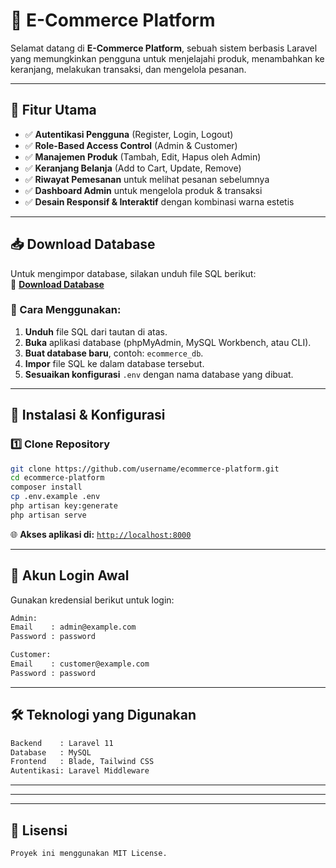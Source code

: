 # 🛒 E-Commerce Platform

Selamat datang di **E-Commerce Platform**, sebuah sistem berbasis Laravel yang memungkinkan pengguna untuk menjelajahi produk, menambahkan ke keranjang, melakukan transaksi, dan mengelola pesanan.

---

## 📌 Fitur Utama

- ✅ **Autentikasi Pengguna** (Register, Login, Logout)  
- ✅ **Role-Based Access Control** (Admin & Customer)  
- ✅ **Manajemen Produk** (Tambah, Edit, Hapus oleh Admin)  
- ✅ **Keranjang Belanja** (Add to Cart, Update, Remove)  
- ✅ **Riwayat Pemesanan** untuk melihat pesanan sebelumnya  
- ✅ **Dashboard Admin** untuk mengelola produk & transaksi  
- ✅ **Desain Responsif & Interaktif** dengan kombinasi warna estetis  

---

## 📥 Download Database

Untuk mengimpor database, silakan unduh file SQL berikut:  
🔗 **[Download Database](https://drive.google.com/file/d/1EF420qzFSwhSOxeKyiOjnkb5dZoWERBG/view?usp=drive_link)**  

### 📌 Cara Menggunakan:

1. **Unduh** file SQL dari tautan di atas.  
2. **Buka** aplikasi database (phpMyAdmin, MySQL Workbench, atau CLI).  
3. **Buat database baru**, contoh: `ecommerce_db`.  
4. **Impor** file SQL ke dalam database tersebut.  
5. **Sesuaikan konfigurasi** `.env` dengan nama database yang dibuat.  

---

## 🚀 Instalasi & Konfigurasi

### 1️⃣ **Clone Repository**  

```sh
git clone https://github.com/username/ecommerce-platform.git
cd ecommerce-platform
composer install
cp .env.example .env
php artisan key:generate
php artisan serve
```

🌐 **Akses aplikasi di:** [`http://localhost:8000`](http://localhost:8000)  

---

## 🔑 Akun Login Awal

Gunakan kredensial berikut untuk login:  

```sh
Admin:
Email    : admin@example.com
Password : password

Customer:
Email    : customer@example.com
Password : password
```

---

## 🛠 Teknologi yang Digunakan

```sh
Backend    : Laravel 11
Database   : MySQL
Frontend   : Blade, Tailwind CSS
Autentikasi: Laravel Middleware
```

---
---
---

## 📜 Lisensi

```sh
Proyek ini menggunakan MIT License.
